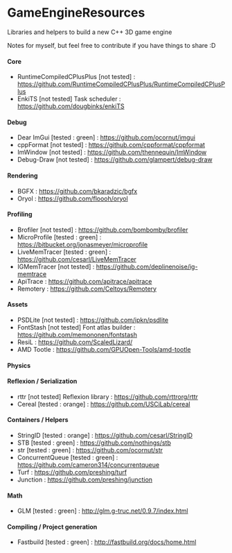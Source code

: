 # GameEngineResources

Libraries and helpers to build a new C++ 3D game engine

Notes for myself, but feel free to contribute if you have things to share :D

#### Core

- RuntimeCompiledCPlusPlus [not tested] : https://github.com/RuntimeCompiledCPlusPlus/RuntimeCompiledCPlusPlus
- EnkiTS [not tested] Task scheduler : https://github.com/dougbinks/enkiTS

#### Debug

- Dear ImGui [tested : green] : https://github.com/ocornut/imgui
- cppFormat [not tested] : https://github.com/cppformat/cppformat
- ImWindow [not tested] : https://github.com/thennequin/ImWindow
- Debug-Draw [not tested] : https://github.com/glampert/debug-draw

#### Rendering

- BGFX : https://github.com/bkaradzic/bgfx
- Oryol : https://github.com/floooh/oryol

#### Profiling

- Brofiler [not tested] : https://github.com/bombomby/brofiler
- MicroProfile [tested : green] : https://bitbucket.org/jonasmeyer/microprofile
- LiveMemTracer [tested : green] : https://github.com/cesarl/LiveMemTracer
- IGMemTracer [not tested] : https://github.com/deplinenoise/ig-memtrace
- ApiTrace : https://github.com/apitrace/apitrace
- Remotery : https://github.com/Celtoys/Remotery

#### Assets

- PSDLite [not tested] : https://github.com/ipkn/psdlite
- FontStash [not tested] Font atlas builder : https://github.com/memononen/fontstash
- ResiL : https://github.com/ScaledLizard/
- AMD Tootle : https://github.com/GPUOpen-Tools/amd-tootle

#### Physics

#### Reflexion / Serialization

- rttr [not tested] Reflexion library : https://github.com/rttrorg/rttr
- Cereal [tested : orange] : https://github.com/USCiLab/cereal

#### Containers / Helpers

- StringID [tested : orange] : https://github.com/cesarl/StringID
- STB [tested : green] : https://github.com/nothings/stb
- str [tested : green] : https://github.com/ocornut/str
- ConcurrentQueue [tested : green] : https://github.com/cameron314/concurrentqueue
- Turf : https://github.com/preshing/turf
- Junction : https://github.com/preshing/junction

#### Math

- GLM [tested : green] : http://glm.g-truc.net/0.9.7/index.html

#### Compiling / Project generation

- Fastbuild [tested : green] : http://fastbuild.org/docs/home.html

